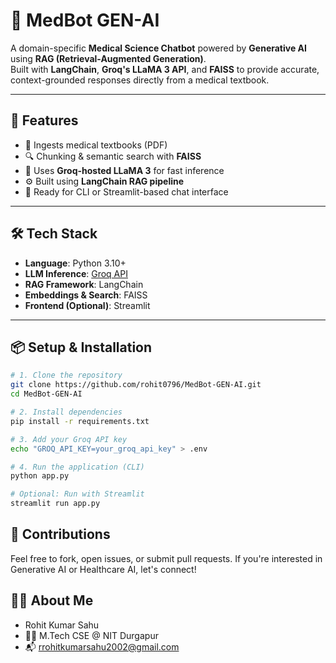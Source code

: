 # 🧠 MedBot GEN-AI

A domain-specific **Medical Science Chatbot** powered by **Generative AI** using **RAG (Retrieval-Augmented Generation)**.  
Built with **LangChain**, **Groq's LLaMA 3 API**, and **FAISS** to provide accurate, context-grounded responses directly from a medical textbook.

---

## 🚀 Features

- 📄 Ingests medical textbooks (PDF)
- 🔍 Chunking & semantic search with **FAISS**
- 🧠 Uses **Groq-hosted LLaMA 3** for fast inference
- ⚙️ Built using **LangChain RAG pipeline**
- 💬 Ready for CLI or Streamlit-based chat interface

---

## 🛠️ Tech Stack

- **Language**: Python 3.10+
- **LLM Inference**: [Groq API](https://console.groq.com/)
- **RAG Framework**: LangChain
- **Embeddings & Search**: FAISS
- **Frontend (Optional)**: Streamlit

---

## 📦 Setup & Installation

```bash
# 1. Clone the repository
git clone https://github.com/rohit0796/MedBot-GEN-AI.git
cd MedBot-GEN-AI

# 2. Install dependencies
pip install -r requirements.txt

# 3. Add your Groq API key
echo "GROQ_API_KEY=your_groq_api_key" > .env

# 4. Run the application (CLI)
python app.py

# Optional: Run with Streamlit
streamlit run app.py
```
## 🤝 Contributions
Feel free to fork, open issues, or submit pull requests.
If you're interested in Generative AI or Healthcare AI, let's connect!

## 🙋‍♂️ About Me
- Rohit Kumar Sahu
- 👨‍🎓 M.Tech CSE @ NIT Durgapur
- 📬 rrohitkumarsahu2002@gmail.com
